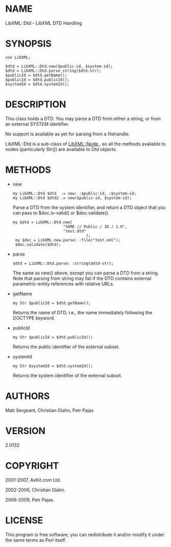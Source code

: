 NAME
====

LibXML::Dtd - LibXML DTD Handling

SYNOPSIS
========

    use LibXML;

    $dtd = LibXML::Dtd.new($public-id, $system-id);
    $dtd = LibXML::Dtd.parse_string($dtd-str);
    $publicId = $dtd.getName();
    $publicId = $dtd.publicId();
    $systemId = $dtd.systemId();

DESCRIPTION
===========

This class holds a DTD. You may parse a DTD from either a string, or from an external SYSTEM identifier.

No support is available as yet for parsing from a filehandle.

LibXML::Dtd is a sub-class of [LibXML::Node ](LibXML::Node ), so all the methods available to nodes (particularly Str()) are available to Dtd objects.

METHODS
=======

  * new

        my LibXML::Dtd $dtd  .= new: :$public-id, :$system-id;
        my LibXML::Dtd $dtd2 .= new($public-id, $system-id);

    Parse a DTD from the system identifier, and return a DTD object that you can pass to $doc.is-valid() or $doc.validate().

        my $dtd = LibXML::Dtd.new(
                              "SOME // Public / ID / 1.0",
                              "test.dtd"
                                        );
         my $doc = LibXML.new.parse: :file("test.xml");
         $doc.validate($dtd);

  * parse

        $dtd = LibXML::Dtd.parse: :string($dtd-str);

    The same as new() above, except you can parse a DTD from a string. Note that parsing from string may fail if the DTD contains external parametric-entity references with relative URLs.

  * getName

        my Str $publicId = $dtd.getName();

    Returns the name of DTD; i.e., the name immediately following the DOCTYPE keyword.

  * publicId

        my Str $publicId = $dtd.publicId();

    Returns the public identifier of the external subset.

  * systemId

        my Str $systemId = $dtd.systemId();

    Returns the system identifier of the external subset.

AUTHORS
=======

Matt Sergeant, Christian Glahn, Petr Pajas

VERSION
=======

2.0132

COPYRIGHT
=========

2001-2007, AxKit.com Ltd.

2002-2006, Christian Glahn.

2006-2009, Petr Pajas.

LICENSE
=======

This program is free software; you can redistribute it and/or modify it under the same terms as Perl itself.


